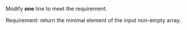 Modify **one** line to meet the requirement.

Requirement: return the minimal element of the input non-empty array.

